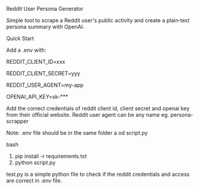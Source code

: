  Reddit User Persona Generator

Simple tool to scrape a Reddit user's public activity and create a plain‑text persona summary with OpenAI.

 Quick Start


Add a .env with:

REDDIT_CLIENT_ID=xxx

REDDIT_CLIENT_SECRET=yyy

REDDIT_USER_AGENT=my-app

OPENAI_API_KEY=sk-***

Add the correct credentials of reddit client id, client secret and openai key from their official website.
Reddit user agent can be any name eg. persona-scrapper

 Note: .env file should be in the same folder a od script.py

bash

1. pip install -r requirements.txt
2. python script.py




test.py is a simple python file to check if the reddit credentials and access are correct in .env file.
